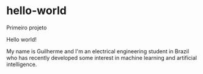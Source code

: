 # hello-world
Primeiro projeto

Hello world!

My name is Guilherme and I'm an electrical engineering student in Brazil who has recently 
developed some interest in machine learning and artificial intelligence. 
